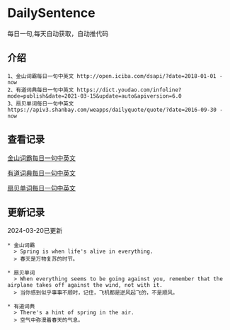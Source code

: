 # DailySentence

每日一句,每天自动获取，自动推代码

## 介绍

```
1、金山词霸每日一句中英文 http://open.iciba.com/dsapi/?date=2018-01-01 - now
2、有道词典每日一句中英文 https://dict.youdao.com/infoline?mode=publish&date=2021-03-15&update=auto&apiversion=6.0
3、扇贝单词每日一句中英文 https://apiv3.shanbay.com/weapps/dailyquote/quote/?date=2016-09-30 - now
```

## 查看记录

[金山词霸每日一句中英文](./data/iciba/)

[有道词典每日一句中英文](./data/youdao/)

[扇贝单词每日一句中英文](./data/shanbay/)

## 更新记录
2024-03-20已更新 
```
* 金山词霸
  > Spring is when life's alive in everything.
  > 春天是万物复苏的时节。

* 扇贝单词
  > When everything seems to be going against you, remember that the airplane takes off against the wind, not with it.
  > 当你感到似乎事事不顺时，记住，飞机都是逆风起飞的，不是顺风。

* 有道词典
  > There's a hint of spring in the air.
  > 空气中弥漫着春天的气息。

```
